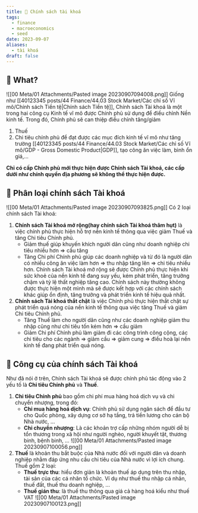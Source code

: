 ```yaml
---
title: 🌱 Chính sách tài khoá
tags:
  - finance
  - macroeconomics
  - seed
date: 2023-09-07
aliases:
  - tài khoá
draft: false
---
```


## 🌿 What?
![[00 Meta/01 Attachments/Pasted image 20230907094008.png]]
Giống như [[40123345 posts/44 Finance/44.03 Stock Market/Các chỉ số Vĩ mô/Chính sách Tiền tệ|Chính sách Tiền tệ]], Chính sách Tài khoá là một trong hai công cụ Kinh tế vĩ mô được Chính phủ sử dụng để điều chỉnh Nền kinh tế.
Trong đó, Chính phủ sẽ can thiệp điều chỉnh tăng/giảm
1. Thuế
2. Chi tiêu chính phủ
để đạt được các mục đích kinh tế vĩ mô như tăng trường [[40123345 posts/44 Finance/44.03 Stock Market/Các chỉ số Vĩ mô/GDP - Gross Domestic Product|GDP]], tạo công ăn việc làm, bình ổn giá,...

**Chỉ có cấp Chính phủ mới thực hiện được Chính sách Tài khoá, các cấp dưới như chính quyền địa phương sẽ không thể thực hiện được.**
## 🌿 Phân loại chính sách Tài khoá
![[00 Meta/01 Attachments/Pasted image 20230907093825.png]]
Có 2 loại chính sách Tài khoá:
1. **Chính sách Tài khoá mở rộng(hay chính sách Tài khoá thâm hụt)** là việc chính phủ thực hiện hỗ trợ nền kinh tế thông qua việc giảm Thuế và tăng Chi tiêu Chính phủ.
	- Giảm thuế giúp khuyến khích người dân cũng như doanh nghiệp chi tiêu nhiều hơn => cầu tăng
	- Tăng Chi phí Chính phủ giúp các doanh nghiệp và từ đó là người dân có nhiều công ăn việc làm hơn => thu nhập tăng lên => chi tiêu nhiều hơn.
Chính sách Tài khoá mở rộng sẽ được Chính phủ thực hiện khi sức khoẻ của nền kinh tế đang suy yếu, kém phát triển, tăng trưởng chậm và tỷ lệ thất nghiệp tăng cao.
Chính sách này thường không được thực hiện một mình mà sẽ được kết hợp với các chính sách khác giúp ổn định, tăng trưởng và phát triển kinh tế hiệu quả nhất.
2. **Chính sách Tài khoá thắt chặt** là việc Chính phủ thực hiện thắt chặt sự phát triển quá nóng của nền kinh tế thông qua việc tăng Thuế và giảm Chi tiêu Chính phủ.
	- Tăng Thuế làm cho người dân cũng như các doanh nghiệp giảm thu nhập cũng như chi tiêu tốn kém hơn => cầu giảm
	- Giảm Chi phí Chính phủ làm giảm đi các công trình công cộng, các chi tiêu cho các ngành => giảm cầu => giảm cung => điều hoà lại nền kinh tế đang phát triển quá nóng.

## 🌿 Công cụ của chính sách Tài khoá
Như đã nói ở trên, Chính sách Tài khoá sẽ được chính phủ tác động vào 2 yếu tố là **Chi tiêu Chính phủ** và **Thuế**.
1. **Chi tiêu Chính phủ** bao gồm chi phí mua hàng hoá dịch vụ và chi chuyển nhượng, trong đó:
	- **Chi mua hàng hoá dịch vụ**: Chính phủ sử dụng ngân sách để đầu tư cho Quốc phòng, xây dựng cơ sở hạ tầng, trả tiền lương cho cán bộ Nhà nước, ...
	- **Chi chuyển nhượng**: Là các khoản trợ cấp những nhóm người dễ bị tổn thương trong xã hội như người nghèo, người khuyết tật, thương binh, bệnh binh, ...
![[00 Meta/01 Attachments/Pasted image 20230907100056.png]]
2. **Thuế** là khoản thu bắt buộc của Nhà nước đối với người dân và doanh nghiệp nhằm đáp ứng nhu cầu chi tiêu của Nhà nước vì lợi ích chung. Thuế gồm 2 loại:
	- **Thuế trực thu**: hiểu đơn giản là khoản thuế áp dụng trên thu nhập, tài sản của các cá nhân tổ chức. Ví dụ như thuế thu nhập cá nhân, thuế đất, thuế thu doanh nghiệp, ...
	- **Thuế gián thu**: là thuế thu thông qua giá cả hàng hoá kiểu như thuế VAT
![[00 Meta/01 Attachments/Pasted image 20230907100123.png]]